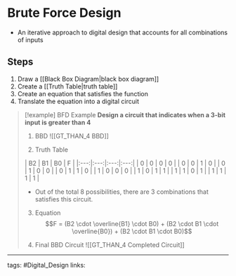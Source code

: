 # Brute Force Design
- An iterative approach to digital design that accounts for all combinations of inputs

## Steps
1. Draw a [[Black Box Diagram|black box diagram]]
2. Create a [[Truth Table|truth table]]
3. Create an equation that satisfies the function
4. Translate the equation into a digital circuit


>[!example] BFD Example
> **Design a circuit that indicates when a 3-bit input is greater than 4**
> 
> 1. BBD
> ![[GT_THAN_4 BBD]]
> 
> 2. Truth Table
> 
> | B2  | B1  | B0  |  F  |
|:---:|:---:|:---:|:---:|
|  0  |  0  |  0  |  0  |
|  0  |  0  |  1  |  0  |
|  0  |  1  |  0  |  0  |
|  0  |  1  |  1  |  0  |
|  1  |  0  |  0  |  0  |
|  1  |  0  |  1  |  1  |
|  1  |  1  |  0  |  1  |
|  1  |  1  |  1  |  1  |
> - Out of the total 8 possibilities, there are 3 combinations that satisfies this circuit.
> 
> 3. Equation
> $$F = (B2 \cdot \overline{B1} \cdot B0) + (B2 \cdot B1 \cdot \overline{B0}) + (B2 \cdot B1 \cdot B0)$$
> 
> 4. Final BBD Circuit
> ![[GT_THAN_4 Completed Circuit]]

---
tags: #Digital_Design 
links: 